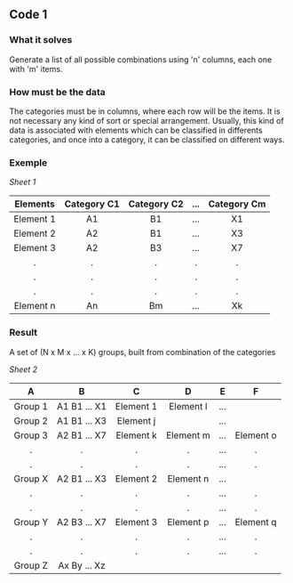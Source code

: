 ## Code 1
### What it solves
Generate a list of all possible combinations using 'n' columns, each one with 'm' items.

### How must be the data
The categories must be in columns, where each row will be the items. It is not necessary any kind of sort or special arrangement.
Usually, this kind of data is associated with elements which can be classified in differents categories, and once into a category, it can be classified on different ways.

### Exemple
_Sheet 1_

| Elements  | Category C1 | Category C2 | ... | Category Cm |
|   :---:   |    :---:    |    :---:    |:---:|    :---:    |
| Element 1 |      A1     |      B1     | ... |      X1     |
| Element 2 |      A2     |      B1     | ... |      X3     |
| Element 3 |      A2     |      B3     | ... |      X7     |
|     .     |      .      |      .      |  .  |      .      |
|     .     |      .      |      .      |  .  |      .      |
|     .     |      .      |      .      |  .  |      .      |
| Element n |      An     |      Bm     | ... |      Xk     |

### Result
A set of (N x M x ... x K) groups, built from combination of the categories

_Sheet 2_

| A       | B            | C         | D         | E   | F         |
|  :---:  |     :---:    |   :---:   |   :---:   |:---:|   :---:   |
| Group 1 | A1 B1 ... X1 | Element 1 | Element l | ... |           |
| Group 2 | A1 B1 ... X3 | Element j |           | ... |           |
| Group 3 | A2 B1 ... X7 | Element k | Element m | ... | Element o |
|    .    |       .      |     .     |     .     | ... |     .     |
|    .    |       .      |     .     |     .     | ... |     .     |
| Group X | A2 B1 ... X3 | Element 2 | Element n | ... |           |
|    .    |       .      |     .     |     .     | ... |     .     |
|    .    |       .      |     .     |     .     | ... |     .     |
| Group Y | A2 B3 ... X7 | Element 3 | Element p | ... | Element q |
|    .    |       .      |     .     |     .     | ... |     .     |
|    .    |       .      |     .     |     .     | ... |     .     |
| Group Z | Ax By ... Xz |           |           |     |           |
